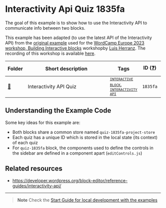 # Interactivity Api Quiz 1835fa

The goal of this example is to show how to use the Interactivity API to communicate info between two blocks.

This example has been adapted (to use the latest API of the Interactivity API) from the [original example](https://github.com/luisherranz/wceu2023/tree/main) used for the [WordCamp Europe 2023 workshop, Building Interactive blocks](https://europe.wordcamp.org/2023/session/building-interactive-blocks-a-step-by-step-workshop/) workshopby [Luis Herranz](https://twitter.com/luisherranz). The recording of this workshop is available [here](https://www.youtube.com/watch?v=QS3IpSZ1sHY).

<!-- Please, do not remove these @TABLE EXAMPLES BEGIN and @TABLE EXAMPLES END comments or modify the table inside. This table is automatically generated from the data at _data/examples.json and _data/tags.json -->
<!-- @TABLE EXAMPLES BEGIN -->

| Folder                                                                                                         | <span style="display: inline-block; width:250px">Short description</span> | Tags                                                                                                                                                                                                                                                                                                   | ID ([❓](https://github.com/WordPress/block-development-examples/wiki/04-Why-an-ID-for-every-example%3F 'Why an ID for every example?')) | Download .zip                                                                                                                                                                                                                                                             | Live Demo                                                                                                                                                                                                                                                                                                                                                                                     |
| -------------------------------------------------------------------------------------------------------------- | ------------------------------------------------------------------------- | ------------------------------------------------------------------------------------------------------------------------------------------------------------------------------------------------------------------------------------------------------------------------------------------------------ | ---------------------------------------------------------------------------------------------------------------------------------------- | ------------------------------------------------------------------------------------------------------------------------------------------------------------------------------------------------------------------------------------------------------------------------- | --------------------------------------------------------------------------------------------------------------------------------------------------------------------------------------------------------------------------------------------------------------------------------------------------------------------------------------------------------------------------------------------- |
| [📁](https://github.com/WordPress/block-development-examples/tree/trunk/plugins/interactivity-api-quiz-1835fa) | Interactivity API Quiz                                                    | <small><code><a href="https://github.com/WordPress/block-development-examples/wiki/03-Tags#interactive-block">INTERACTIVE BLOCK</a></code></small>, <small><code><a href="https://github.com/WordPress/block-development-examples/wiki/03-Tags#interactivity-api">INTERACTIVITY API</a></code></small> | `1835fa`                                                                                                                                 | [📦](https://raw.githubusercontent.com/WordPress/block-development-examples/deploy/zips/interactivity-api-quiz-1835fa.zip 'Install the plugin using this zip and activate it. Then use the ID of the block (1835fa) to find it and add it to a post to see it in action') | [![](https://raw.githubusercontent.com/WordPress/block-development-examples/trunk/_assets/icon-wp.svg)](https://playground.wordpress.net/?blueprint-url=https://raw.githubusercontent.com/WordPress/block-development-examples/trunk/plugins/interactivity-api-quiz-1835fa/_playground/blueprint.json 'Use the ID of the block (1835fa) to find it and add it to a post to see it in action') |

<!-- @TABLE EXAMPLES END -->

## Understanding the Example Code

Some key ideas for this example are:

-   Both blocks share a common store named `quiz-1835fa-project-store`
-   Each quiz has a unique ID which is stored in the local state (its context) of each quiz
-   For `quiz-1835fa` block, the components used to define the controls in the sidebar are defined in a component apart (`editControls.js`)

## Related resources

-   https://developer.wordpress.org/block-editor/reference-guides/interactivity-api/

---

> **Note**
> Check the [Start Guide for local development with the examples](https://github.com/WordPress/block-development-examples/wiki/02-Examples#start-guide-for-local-development-with-the-examples)
